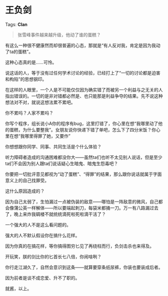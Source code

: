 # 王负剑

Tags: **Clan**

> 张雪峰事件越来越升级，他动了谁的蛋糕？



有这么一种很不健康然而却很普遍的心态，那就是“有人反对我，肯定是因为我动了ta的蛋糕”。

这种心态真的是……可怜。

说这话的人，等于没有过任何学术讨论的经验，已经打上了“一切的讨论都是迫害和构陷”的思想钢印。

在这样的人眼里，一个人是不可能仅仅因为确实错了而被另一个利益与之无关的人指出错误的。一切的是非对错都必然是、也只能那是利益争夺的结果。先不说这种想法对不对，就说这想法累不累吧。

你不累吗？人家不累吗？

你写个程序，组长说小A你的程序有bug，这里打错了，你心里在想“我哪里动了他的蛋糕，为什么要整我”。女朋友说你快递下错了单吧，怎么下了四分米饭？你心里在想“我哪里得罪了她，又要作”

你想想跟你同学、同事、共同生活是个什么体验？

听力障碍者造成的沟通困难都没你大——虽然ta们也听不太见别人说话，但是至少ta们不会因为别人跟ta们说话疑心生暗鬼、暗鬼生怨毒吧？

你要把一切批评意见都视为“动了蛋糕”、“得罪”的结果，那么跟你说话就属于字面意义上的自己找罪受。

这什么原因造成的？

因为自己太弱了，生怕漏过一点被伪装的敌意——哪怕是一阵敌意的微风，自己都会像蒲公英一样解体——所以要端起刺刀，每袋米都捅一刀。万一有八路漏过去了，晚上来炸我碉楼不就统统滴死啦死啦滴干活了？

一个强大的人不是这么看问题的。

强大的人不默认假设你在搞什么花样。

因为你真的在搞花样，等你搞得图穷匕见了再绕柱而行，负剑击杀也来得及。

开玩笑，朕的剑比你的匕首长七八倍，你闹啥咧？

你行走江湖久了，自然会意识到这条——就算要穿条纸尿裤，你装也要装成后者。

因为前者是谈不成恋爱、升不了职的。

就酱，以上。



